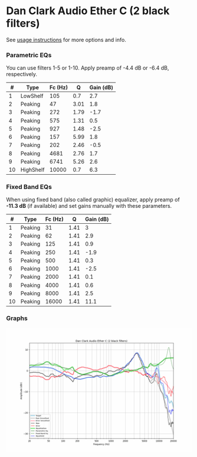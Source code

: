 # Dan Clark Audio Ether C (2 black filters)
See [usage instructions](https://github.com/jaakkopasanen/AutoEq#usage) for more options and info.

### Parametric EQs
You can use filters 1-5 or 1-10. Apply preamp of -4.4 dB or -6.4 dB, respectively.

|   # | Type      |   Fc (Hz) |    Q |   Gain (dB) |
|-----|-----------|-----------|------|-------------|
|   1 | LowShelf  |       105 | 0.7  |         2.7 |
|   2 | Peaking   |        47 | 3.01 |         1.8 |
|   3 | Peaking   |       272 | 1.79 |        -1.7 |
|   4 | Peaking   |       575 | 1.31 |         0.5 |
|   5 | Peaking   |       927 | 1.48 |        -2.5 |
|   6 | Peaking   |       157 | 5.99 |         1.8 |
|   7 | Peaking   |       202 | 2.46 |        -0.5 |
|   8 | Peaking   |      4681 | 2.76 |         1.7 |
|   9 | Peaking   |      6741 | 5.26 |         2.6 |
|  10 | HighShelf |     10000 | 0.7  |         6.3 |

### Fixed Band EQs
When using fixed band (also called graphic) equalizer, apply preamp of **-11.3 dB** (if available) and set gains manually with these parameters.

|   # | Type    |   Fc (Hz) |    Q |   Gain (dB) |
|-----|---------|-----------|------|-------------|
|   1 | Peaking |        31 | 1.41 |         3   |
|   2 | Peaking |        62 | 1.41 |         2.9 |
|   3 | Peaking |       125 | 1.41 |         0.9 |
|   4 | Peaking |       250 | 1.41 |        -1.9 |
|   5 | Peaking |       500 | 1.41 |         0.3 |
|   6 | Peaking |      1000 | 1.41 |        -2.5 |
|   7 | Peaking |      2000 | 1.41 |         0.1 |
|   8 | Peaking |      4000 | 1.41 |         0.6 |
|   9 | Peaking |      8000 | 1.41 |         2.5 |
|  10 | Peaking |     16000 | 1.41 |        11.1 |

### Graphs
![](./Dan%20Clark%20Audio%20Ether%20C%20(2%20black%20filters).png)
